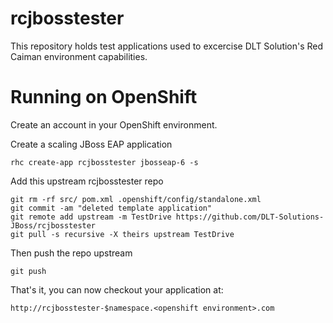 rcjbosstester
=============
This repository holds test applications used to excercise DLT Solution's Red Caiman environment capabilities.

Running on OpenShift
=============
Create an account in your OpenShift environment.


Create a scaling JBoss EAP application
```
rhc create-app rcjbosstester jbosseap-6 -s
```

Add this upstream rcjbosstester repo
``` 
git rm -rf src/ pom.xml .openshift/config/standalone.xml
git commit -am "deleted template application"
git remote add upstream -m TestDrive https://github.com/DLT-Solutions-JBoss/rcjbosstester
git pull -s recursive -X theirs upstream TestDrive
```

Then push the repo upstream
``` 
git push
```

That's it, you can now checkout your application at:
```
http://rcjbosstester-$namespace.<openshift environment>.com
```
